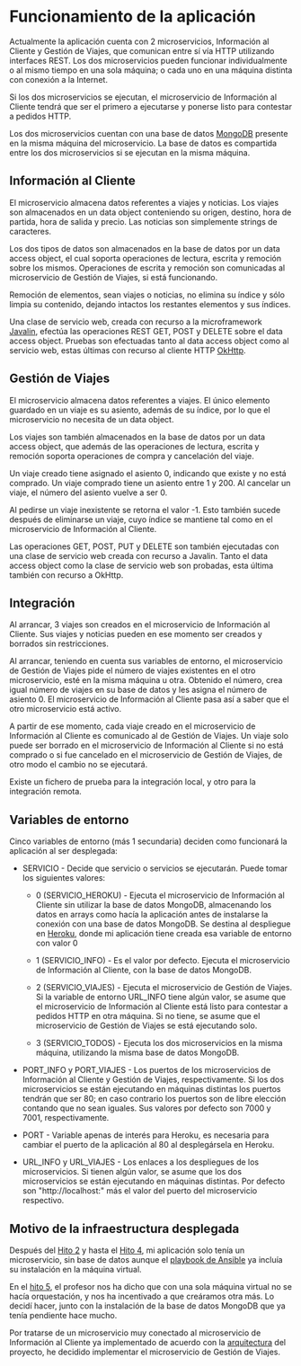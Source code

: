 # Funcionamiento de la aplicación

Actualmente la aplicación cuenta con 2 microservicios, Información al Cliente y Gestión de Viajes, que comunican entre sí vía HTTP utilizando interfaces REST. Los dos microservicios pueden funcionar individualmente o al mismo tiempo en una sola máquina; o cada uno en una máquina distinta con conexión a la Internet.

Si los dos microservicios se ejecutan, el microservicio de Información al Cliente tendrá que ser el primero a ejecutarse y ponerse listo para contestar a pedidos HTTP.

Los dos microservicios cuentan con una base de datos [MongoDB](https://www.mongodb.com/) presente en la misma máquina del microservicio. La base de datos es compartida entre los dos microservicios si se ejecutan en la misma máquina.

## Información al Cliente

El microservicio almacena datos referentes a viajes y noticias. Los viajes son almacenados en un data object conteniendo su origen, destino, hora de partida, hora de salida y precio. Las noticias son simplemente strings de caracteres.

Los dos tipos de datos son almacenados en la base de datos por un data access object, el cual soporta operaciones de lectura, escrita y remoción sobre los mismos. Operaciones de escrita y remoción son comunicadas al microservicio de Gestión de Viajes, si está funcionando.

Remoción de elementos, sean viajes o noticias, no elimina su índice y sólo limpia su contenido, dejando intactos los restantes elementos y sus índices.

Una clase de servicio web, creada con recurso a la microframework [Javalin](https://javalin.io/), efectúa las operaciones REST GET, POST y DELETE sobre el data access object. Pruebas son efectuadas tanto al data access object como al servicio web, estas últimas con recurso al cliente HTTP [OkHttp](http://square.github.io/okhttp/).

## Gestión de Viajes

El microservicio almacena datos referentes a viajes. El único elemento guardado en un viaje es su asiento, además de su índice, por lo que el microservicio no necesita de un data object.

Los viajes son también almacenados en la base de datos por un data access object, que además de las operaciones de lectura, escrita y remoción soporta operaciones de compra y cancelación del viaje.

Un viaje creado tiene asignado el asiento 0, indicando que existe y no está comprado. Un viaje comprado tiene un asiento entre 1 y 200. Al cancelar un viaje, el número del asiento vuelve a ser 0.

Al pedirse un viaje inexistente se retorna el valor -1. Esto también sucede después de eliminarse un viaje, cuyo índice se mantiene tal como en el microservicio de Información al Cliente.

Las operaciones GET, POST, PUT y DELETE son también ejecutadas con una clase de servicio web creada con recurso a Javalin. Tanto el data access object como la clase de servicio web son probadas, esta última también con recurso a OkHttp.

## Integración

Al arrancar, 3 viajes son creados en el microservicio de Información al Cliente. Sus viajes y noticias pueden en ese momento ser creados y borrados sin restricciones.

Al arrancar, teniendo en cuenta sus variables de entorno, el microservicio de Gestión de Viajes pide el número de viajes existentes en el otro microservicio, esté en la misma máquina u otra. Obtenido el número, crea igual número de viajes en su base de datos y les asigna el número de asiento 0. El microservicio de Información al Cliente pasa así a saber que el otro microservicio está activo.

A partir de ese momento, cada viaje creado en el microservicio de Información al Cliente es comunicado al de Gestión de Viajes. Un viaje solo puede ser borrado en el microservicio de Información al Cliente si no está comprado o si fue cancelado en el microservicio de Gestión de Viajes, de otro modo el cambio no se ejecutará.

Existe un fichero de prueba para la integración local, y otro para la integración remota.

## Variables de entorno

Cinco variables de entorno (más 1 secundaria) deciden como funcionará la aplicación al ser desplegada:

* SERVICIO - Decide que servicio o servicios se ejecutarán. Puede tomar los siguientes valores:

  * 0 (SERVICIO_HEROKU) - Ejecuta el microservicio de Información al Cliente sin utilizar la base de datos MongoDB, almacenando los datos en arrays como hacía la aplicación antes de instalarse la conexión con una base de datos MongoDB. Se destina al despliegue en [Heroku](https://www.heroku.com/), donde mi aplicación tiene creada esa variable de entorno con valor 0
  
  * 1 (SERVICIO_INFO) - Es el valor por defecto. Ejecuta el microservicio de Información al Cliente, con la base de datos MongoDB.
  
  * 2 (SERVICIO_VIAJES) - Ejecuta el microservicio de Gestión de Viajes. Si la variable de entorno URL_INFO tiene algún valor, se asume que el microservicio de Información al Cliente está listo para contestar a pedidos HTTP en otra máquina. Si no tiene, se asume que el microservicio de Gestión de Viajes se está ejecutando solo.
  
  * 3 (SERVICIO_TODOS) - Ejecuta los dos microservicios en la misma máquina, utilizando la misma base de datos MongoDB.
  
* PORT_INFO y PORT_VIAJES - Los puertos de los microservicios de Información al Cliente y Gestión de Viajes, respectivamente. Si los dos microservicios se están ejecutando en máquinas distintas los puertos tendrán que ser 80; en caso contrario los puertos son de libre elección contando que no sean iguales. Sus valores por defecto son 7000 y 7001, respectivamente.

* PORT - Variable apenas de interés para Heroku, es necesaria para cambiar el puerto de la aplicación al 80 al desplegársela en Heroku.

* URL_INFO y URL_VIAJES - Los enlaces a los despliegues de los microservicios. Si tienen algún valor, se asume que los dos microservicios se están ejecutando en máquinas distintas. Por defecto son "http://localhost:" más el valor del puerto del microservicio respectivo.

## Motivo de la infraestructura desplegada

Después del [Hito 2](https://github.com/migueldgoncalves/CCproj_1819/milestone/8) y hasta el [Hito 4](https://github.com/migueldgoncalves/CCproj_1819/milestone/4), mi aplicación solo tenía un microservicio, sin base de datos aunque el [playbook de Ansible](https://github.com/migueldgoncalves/CCproj_1819/blob/master/provision/playbook.yml) ya incluía su instalación en la máquina virtual.

En el [hito 5](https://github.com/migueldgoncalves/CCproj_1819/milestone/5), el profesor nos ha dicho que con una sola máquina virtual no se hacía orquestación, y nos ha incentivado a que creáramos otra más. Lo decidí hacer, junto con la instalación de la base de datos MongoDB que ya tenía pendiente hace mucho.

Por tratarse de un microservicio muy conectado al microservicio de Información al Cliente ya implementado de acuerdo con la [arquitectura](https://github.com/migueldgoncalves/CCproj_1819/blob/master/docs/arquitectura.md) del proyecto, he decidido implementar el microservicio de Gestión de Viajes.